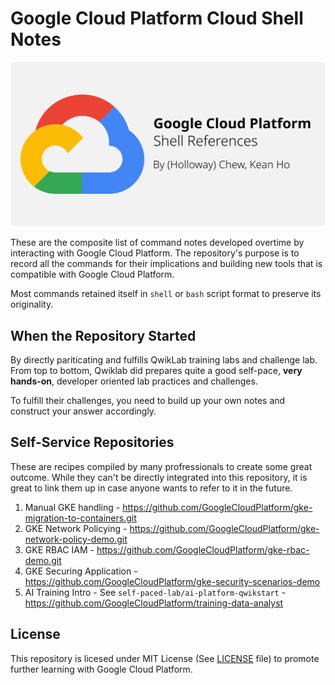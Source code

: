# Google Cloud Platform Cloud Shell Notes
![banner](.docs/artwork/banner-1200x628.svg)

These are the composite list of command notes developed overtime by interacting
with Google Cloud Platform. The repository's purpose is to record all the
commands for their implications and building new tools that is compatible with
Google Cloud Platform.

Most commands retained itself in `shell` or `bash` script format to preserve
its originality.




## When the Repository Started
By directly pariticating and fulfills QwikLab training labs and challenge lab.
From top to bottom, Qwiklab did prepares quite a good self-pace, **very hands-on**,
developer oriented lab practices and challenges.

To fulfill their challenges, you need to build up your own notes and construct
your answer accordingly.




## Self-Service Repositories
These are recipes compiled by many profressionals to create some great outcome.
While they can't be directly integrated into this repository, it is great to
link them up in case anyone wants to refer to it in the future.

1. Manual GKE handling -
   https://github.com/GoogleCloudPlatform/gke-migration-to-containers.git
2. GKE Network Policying -
   https://github.com/GoogleCloudPlatform/gke-network-policy-demo.git
3. GKE RBAC IAM -
   https://github.com/GoogleCloudPlatform/gke-rbac-demo.git
4. GKE Securing Application -
   https://github.com/GoogleCloudPlatform/gke-security-scenarios-demo
5. AI Training Intro - See `self-paced-lab/ai-platform-qwikstart` -
   https://github.com/GoogleCloudPlatform/training-data-analyst




## License
This repository is licesed under MIT License (See [LICENSE](license) file)
to promote further learning with Google Cloud Platform.
